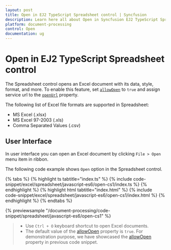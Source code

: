 ```yaml
---
layout: post
title: Open in EJ2 TypeScript Spreadsheet control | Syncfusion
description: Learn here all about Open in Syncfusion EJ2 TypeScript Spreadsheet control of Syncfusion Essential JS 2 and more.
platform: document-processing
control: Open 
documentation: ug
---
```


# Open in EJ2 TypeScript Spreadsheet control

The Spreadsheet control opens an Excel document with its data, style, format, and more. To enable this feature, set [`allowOpen`](../api/spreadsheet/#allowopen) to `true` and assign service url to the [`openUrl`](../api/spreadsheet/#openurl) property.

The following list of Excel file formats are supported in Spreadsheet:

* MS Excel (.xlsx)
* MS Excel 97-2003 (.xls)
* Comma Separated Values (.csv)

## User Interface

In user interface you can open an Excel document by clicking `File > Open` menu item in ribbon.

The following code example shows `Open` option in the Spreadsheet control.

{% tabs %}
{% highlight ts tabtitle="index.ts" %}
{% include code-snippet/excel/spreadsheet/javascript-es6/open-cs1/index.ts %}
{% endhighlight %}
{% highlight html tabtitle="index.html" %}
{% include code-snippet/excel/spreadsheet/javascript-es6/open-cs1/index.html %}
{% endhighlight %}
{% endtabs %}
        
{% previewsample "/document-processing/code-snippet/spreadsheet/javascript-es6/open-cs1" %}

> * Use `Ctrl + O` keyboard shortcut to open Excel documents.
> * The default value of the [allowOpen](../api/spreadsheet/#allowopen) property is `true`. For demonstration purpose, we have showcased the [allowOpen](../api/spreadsheet/#allowopen) property in previous code snippet.